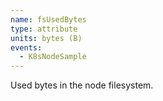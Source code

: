 ```yaml
---
name: fsUsedBytes
type: attribute
units: bytes (B)
events:
  - K8sNodeSample
---
```


Used bytes in the node filesystem.